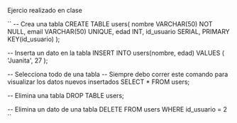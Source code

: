 
Ejercio realizado en clase

``
-- Crea una tabla
CREATE TABLE users(
	nombre VARCHAR(50) NOT NULL,
	email VARCHAR(50) UNIQUE,
	edad INT,
	id_usuario SERIAL,
	PRIMARY KEY(id_usuario)
);

-- Inserta un dato en la tabla
INSERT INTO users(nombre, edad)
	VALUES (
		'Juanita',
		27
	);

-- Selecciona todo de una tabla
-- Siempre debo correr este comando para visualizar los datos nuevos insertados
SELECT * FROM users;

-- Elimina una tabla
DROP TABLE users;

-- Elimina un dato de una tabla
DELETE FROM users WHERE id_usuario = 2
``